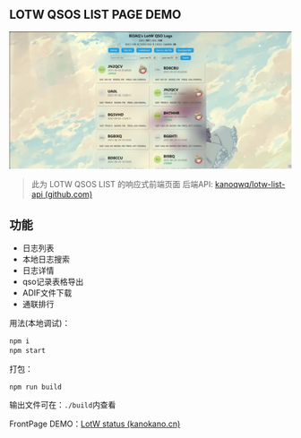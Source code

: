 ## LOTW QSOS LIST PAGE DEMO

![demo](./demo_pic/demo.png)

 > 此为 LOTW QSOS LIST 的响应式前端页面 
 > 后端API: [kanoqwq/lotw-list-api (github.com)](https://github.com/kanoqwq/lotw-list-api)

## 功能

- 日志列表
- 本地日志搜索
- 日志详情
- qso记录表格导出
- ADIF文件下载
- 通联排行

用法(本地调试)：

```bash
npm i
npm start
```

打包：
```shell
npm run build
```

输出文件可在：`./build`内查看

FrontPage DEMO：[LotW status (kanokano.cn)](https://api.kanokano.cn/lotw-status/)

